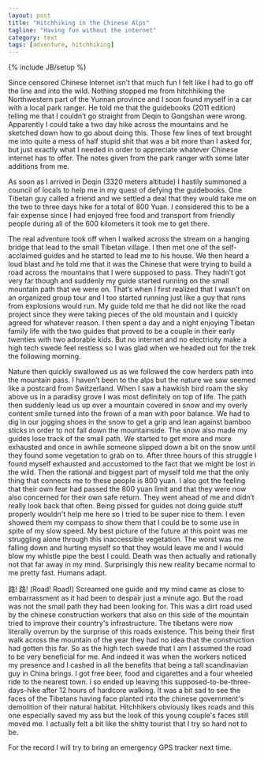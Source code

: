 ```yaml
---
layout: post
title: "Hitchhiking in the Chinese Alps"
tagline: "Having fun without the internet"
category: text
tags: [adventure, hitchhiking]
---
```

{% include JB/setup %}

Since censored Chinese Internet isn’t that much fun I felt like I had to go off the line and into the wild. Nothing stopped me from hitchhiking the Northwestern part of the Yunnan province and I soon found myself in a car with a local park ranger. He told me that the guidebooks (2011 edition) telling me that I couldn’t go straight from Deqin to Gongshan were wrong. Apparently I could take a two day hike across the mountains and he sketched down how to go about doing this. Those few lines of text brought me into quite a mess of half stupid shit that was a bit more than I asked for, but just exactly what I needed in order to appreciate whatever Chinese internet has to offer.
The notes given from the park ranger with some later additions from me.

As soon as I arrived in Deqin (3320 meters altitude) I hastily summoned a council of locals to help me in my quest of defying the guidebooks. One Tibetan guy called a friend and we settled a deal that they would take me on the two to three days hike for a total of 800 Yuan. I considered this to be a fair expense since I had enjoyed free food and transport from friendly people during all of the 600 kilometers it took me to get there.   

The real adventure took off when I walked across the stream on a hanging bridge that lead to the small Tibetan village. I then met one of the self-acclaimed guides and he started to lead me to his house. We  then heard a loud blast and  he told me that it was the Chinese that were trying to build a road across the mountains that I were supposed to pass. They hadn’t got very far though and suddenly my guide started running on the small mountain path that we were on. That’s when I first realized that I wasn’t on an organized group tour and I too started running just like a guy that runs from explosions would run. My guide told me that he did not like the road project since they were taking pieces of the old mountain and I quickly agreed for whatever reason. I then spent a day and a night enjoying Tibetan family life with the two guides that proved to be a couple in their early twenties with two adorable kids.  But no internet and no electricity make a high tech swede feel restless so I was glad when we headed out for the trek the following morning.  

Nature then quickly swallowed us as we followed the cow herders path into the mountain pass. I haven’t been to the alps but the nature we saw seemed like a postcard from Switzerland. When I saw a hawkish bird roam the sky above us in a paradisy grove I was most definitely on top of life. The path then suddenly lead us up over a mountain covered in snow and my overly content smile turned into the frown of a man with poor balance. We had to dig in our jogging shoes in the snow to get a grip and lean against bamboo sticks in order to not fall down the mountainside. The snow also made my guides lose track of the small path. We started to get more and more exhausted and once in awhile someone slipped down a bit on the snow until they found some vegetation to grab on to. After three hours of this struggle I found myself exhausted and accustomed to the fact that we might be lost in the wild. Then the rational and biggest part of myself told me that the only thing that connects me to these people is 800 yuan. I also got the feeling that their own fear had passed the 800 yuan limit and that they were now also concerned for their own safe return. They went ahead of me and didn’t really look back that often. Being pissed for guides not doing guide stuff properly wouldn't help me here so I tried to be super nice to them. I even showed them my compass to show them that I could be to some use in spite of my slow speed. My best picture of the future at this point was me struggling alone through this inaccessible vegetation. The worst was me falling down and hurting myself so that they would leave me and I would blow my whistle pipe the best I could. Death was then actually and rationally not that far away in my mind. Surprisingly this new reality became normal to me pretty fast. Humans adapt. 

路! 路! (Road! Road!) Screamed one guide and my mind came as close to embarrassment as it had been to despair just a minute ago. But the road was not the small path they had been looking for. This was a dirt road used by the chinese construction workers that also on this side of the mountain tried to improve their country's infrastructure. The tibetans were now literally overrun by the surprise of this roads existence. This being their first walk across the mountain of the year they had no idea that the construction had gotten this far. So as the high tech swede that I am I assumed the road to be very beneficial for me. And indeed it was when the workers noticed my presence and I cashed in all the benefits that being a tall scandinavian guy in China brings. I got free beer, food and cigarettes and a four wheeled ride to the nearest town. I so ended up leaving this supposed-to-be-three-days-hike after 12 hours of hardcore walking. It was a bit sad to see the faces of the Tibetans having face planted into the chinese government's demolition of their natural habitat. Hitchhikers obviously likes roads and this one especially saved my ass but the look of this young couple's faces still moved me. I actually felt a bit like the shitty tourist that I try so hard not to be.

For the record I will try to bring an emergency GPS tracker next time. 
